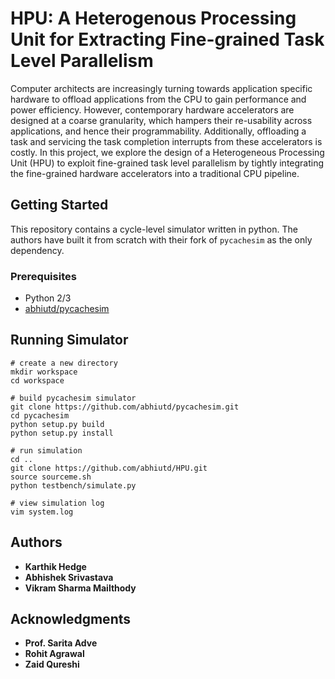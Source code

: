 # HPU: A Heterogenous Processing Unit for Extracting Fine-grained Task Level Parallelism


Computer architects are increasingly turning towards application specific hardware to offload applications from the CPU to gain performance and power efficiency. However, contemporary hardware accelerators are designed at a coarse granularity, which hampers their re-usability across applications, and hence their programmability. Additionally, offloading a task and servicing the task completion interrupts from these accelerators is costly. In this project, we explore the design of a Heterogeneous Processing Unit (HPU) to exploit fine-grained task level parallelism by tightly integrating the fine-grained hardware accelerators into a traditional CPU pipeline.

## Getting Started

This repository contains a cycle-level simulator written in python. The authors have built it from scratch with their fork of `pycachesim` as the only dependency.

### Prerequisites

* Python 2/3
* [abhiutd/pycachesim](https://github.com/abhiutd/pycachesim)


## Running Simulator
```
# create a new directory
mkdir workspace
cd workspace

# build pycachesim simulator
git clone https://github.com/abhiutd/pycachesim.git
cd pycachesim
python setup.py build
python setup.py install

# run simulation
cd ..
git clone https://github.com/abhiutd/HPU.git
source sourceme.sh
python testbench/simulate.py

# view simulation log
vim system.log
```
## Authors

* **Karthik Hedge**
* **Abhishek Srivastava**
* **Vikram Sharma Mailthody**


## Acknowledgments

* **Prof. Sarita Adve**
* **Rohit Agrawal**
* **Zaid Qureshi**
